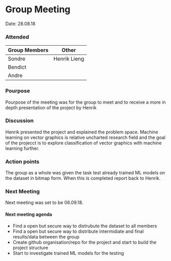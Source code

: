 
# Group Meeting

Date: 28.08.18

### Attended
| Group Members  | Other |
| ------------- | -------- |
| Sondre | Henrik Lieng |
| Bendict |
| Andre |

### Pourpose
Pourpose of the meeting was for the group to meet and to receive a more in depth presentation of the project by Henrik

### Discussion

Henrik presented the project and explained the problem space.
Machine learning on vector graphics is relative uncharted research field and the goal of the projecct is to explore classification of vector graphics with machine learning further.

### Action points

The group as a whole was given the task test already trained ML models on the dataset in bitmap form. When this is completed report back to Henrik.

### Next Meeting
  Next meeting was set to be 06.09.18.
  #### Next meeting agenda
  - Find a open but secure way to distrubute the dataset to all members
  - Find a open but secure way to distribute intermidiate and final results/data between the group
  - Create github organisation/repo for the project and start to build the project structure
  - Start to investigate trained ML models for the testing
